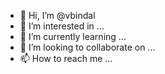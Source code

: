 - 👋 Hi, I’m @vbindal
- 👀 I’m interested in ...
- 🌱 I’m currently learning ...
- 💞️ I’m looking to collaborate on ...
- 📫 How to reach me ...

<!---
vbindal/vbindal is a ✨ special ✨ repository because its `README.md` (this file) appears on your GitHub profile.
You can click the Preview link to take a look at your changes.
![Leetcode Stats](https://leetcard.jacoblin.cool/JacobLinCool)
--->
